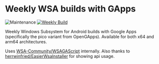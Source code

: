 # Weekly WSA builds with GApps

![Maintenance](https://img.shields.io/maintenance/no/2023) [![Weekly Build](https://github.com/Weathercold/wsa-gapps-builds/actions/workflows/build.yml/badge.svg?branch=master)](https://github.com/Weathercold/wsa-gapps-builds/actions/workflows/build.yml)

Weekly Windows Subsystem for Android builds with Google Apps (specifically the
pico variant from OpenGApps). Available for both x64 and arm64 architectures.

Uses [WSA-Community/WSAGAScript](https://github.com/WSA-Community/WSAGAScript) internally.
Also thanks to [herrwinfried/EasierWsaInstaller](https://github.com/herrwinfried/EasierWsaInstaller)
for showing api usage.
